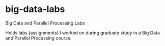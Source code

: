 # big-data-labs
Big Data and Parallel Processing Labs

Holds labs (assignments) I worked on during graduate study in a Big Data and Parallel Processing course.
